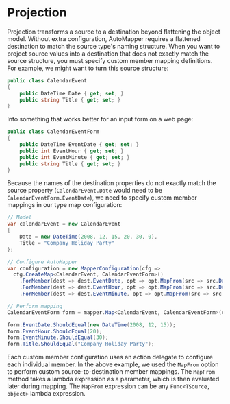 # Projection

Projection transforms a source to a destination beyond flattening the object model. Without extra configuration,
AutoMapper requires a flattened destination to match the source type's naming structure. When you want to project source
values into a destination that does not exactly match the source structure, you must specify custom member mapping
definitions. For example, we might want to turn this source structure:

```c#
public class CalendarEvent
{
	public DateTime Date { get; set; }
	public string Title { get; set; }
}
```

Into something that works better for an input form on a web page:

```c#
public class CalendarEventForm
{
	public DateTime EventDate { get; set; }
	public int EventHour { get; set; }
	public int EventMinute { get; set; }
	public string Title { get; set; }
}
```

Because the names of the destination properties do not exactly match the source property (`CalendarEvent.Date` would
need to be `CalendarEventForm.EventDate`), we need to specify custom member mappings in our type map configuration:

```c#
// Model
var calendarEvent = new CalendarEvent
{
	Date = new DateTime(2008, 12, 15, 20, 30, 0),
	Title = "Company Holiday Party"
};

// Configure AutoMapper
var configuration = new MapperConfiguration(cfg =>
  cfg.CreateMap<CalendarEvent, CalendarEventForm>()
	.ForMember(dest => dest.EventDate, opt => opt.MapFrom(src => src.Date.Date))
	.ForMember(dest => dest.EventHour, opt => opt.MapFrom(src => src.Date.Hour))
	.ForMember(dest => dest.EventMinute, opt => opt.MapFrom(src => src.Date.Minute)));

// Perform mapping
CalendarEventForm form = mapper.Map<CalendarEvent, CalendarEventForm>(calendarEvent);

form.EventDate.ShouldEqual(new DateTime(2008, 12, 15));
form.EventHour.ShouldEqual(20);
form.EventMinute.ShouldEqual(30);
form.Title.ShouldEqual("Company Holiday Party");
```

Each custom member configuration uses an action delegate to configure each individual member. In the above example, we
used the `MapFrom` option to perform custom source-to-destination member mappings. The `MapFrom` method takes a lambda
expression as a parameter, which is then evaluated later during mapping. The `MapFrom` expression can be any
`Func<TSource, object>` lambda expression.
